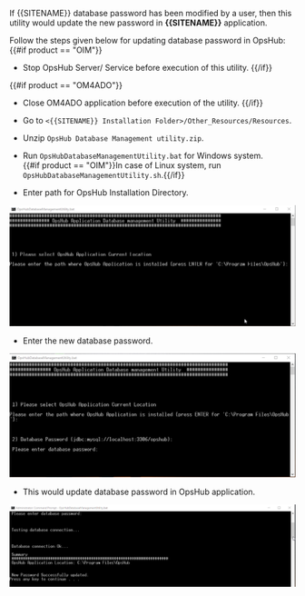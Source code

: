 
If {{SITENAME}} database password has been modified by a user, then this utility would update the new password in **{{SITENAME}}** application.

Follow the steps given below for updating database password in OpsHub:
{{#if product == "OIM"}}
* Stop OpsHub Server/ Service before execution of this utility.
{{/if}}

{{#if product == "OM4ADO"}}
* Close OM4ADO application before execution of the utility.
{{/if}}

* Go to `<{{SITENAME}} Installation Folder>/Other_Resources/Resources`.
* Unzip `OpsHub Database Management utility.zip`.
* Run `OpsHubDatabaseManagementUtility.bat` for Windows system.  
  {{#if product == "OIM"}}In case of Linux system, run `OpsHubDatabaseManagementUtility.sh`.{{/if}}
* Enter path for OpsHub Installation Directory.

<p align="center">
  <img src="../../assets/Updating_Database_Password_Image_1.png">
</p>


* Enter the new database password.

<p align="center">
  <img src="../../assets/Updating_Database_Password_Image_2.png">
</p>


* This would update database password in OpsHub application.

<p align="center">
  <img src="../../assets/Updating_Database_Password_Image_3.png">
</p>




